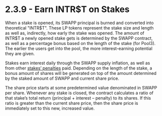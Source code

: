 # 2.3.9 - Earn INTR$T on Stakes

When a stake is opened, its SWAPP principal is burned and converted into theoretical "INTR$T". These LP tokens represent the stake size and length as well as, indirectly, how early the stake was opened. The amount of INTR$T a newly opened stake gets is determined by the SWAPP contract, as well as a percentage bonus based on the length of the stake \(for Pool3\). The earlier the users get into the pool, the more interest-earning potential they are given.

Stakes earn interest daily through the SWAPP supply inflation, as well as from other [stakes’ penalties](staking.md) paid. Depending on the length of the stake, a bonus amount of shares will be generated on top of the amount determined by the staked amount of SWAPP and current share price.

The share price starts at some predetermined value denominated in SWAPP per share. Whenever any stake is closed, the contract calculates a ratio of that stake’s total return \(principal + interest – penalty\) to its shares. If this ratio is greater than the current share price, then the share price is immediately set to this new, increased value.


